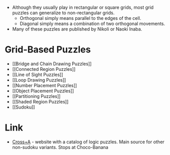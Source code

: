 * Although they usually play in rectangular or square grids, most grid puzzles can generalize to non-rectangular grids.
	* Orthogonal simply means parallel to the edges of the cell.
	* Diagonal simply means a combination of two orthogonal movements.
* Many of these puzzles are published by Nikoli or Naoki Inaba.
# Grid-Based Puzzles
* [[Bridge and Chain Drawing Puzzles]]
* [[Connected Region Puzzles]]
* [[Line of Sight Puzzles]]
* [[Loop Drawing Puzzles]]
* [[Number Placement Puzzles]]
* [[Object Placement Puzzles]]
* [[Partitioning Puzzles]]
* [[Shaded Region Puzzles]]
* [[Sudoku]] 
# Link
* [Cross+A](https://www.cross-plus-a.com/puzzles.htm) - website with a catalog of logic puzzles. Main source for other non-sudoku variants. Stops at Choco-Banana